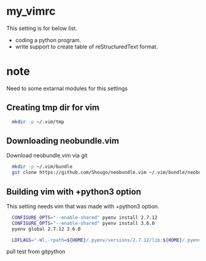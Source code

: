 # my_vimrc
This setting is for below list.
* coding a python program.
* write support to create table of reStructuredText format.

# note

Need to some extarnal modules for this settings

## Creating tmp dir for vim

```sh
  mkdir -p ~/.vim/tmp
```
## Downloading neobundle.vim

Download neobundle.vim via git

```sh
  mkdir -p ~/.vim/bundle
  git clone https://github.com/Shougo/neobundle.vim ~/.vim/bundle/neobundle.vim
```

## Building vim with +python3 option

This setting needs vim that was made with +python3 option.

```sh
  CONFIGURE_OPTS="--enable-shared" pyenv install 2.7.12
  CONFIGURE_OPTS="--enable-shared" pyenv install 3.6.0
  pyenv global 2.7.12 3.6.0
```

```sh
  LDFLAGS="-Wl,-rpath=${HOME}/.pyenv/versions/2.7.12/lib:${HOME}/.pyenv/versions/3.6.0/lib" ./configure --enable-pythoninterp=dynamic --     enable-python3interp=dynamic --enable-multibyte --enable-fontset --with-features=huge --prefix=/opt/vim
```

pull test from gitpython
